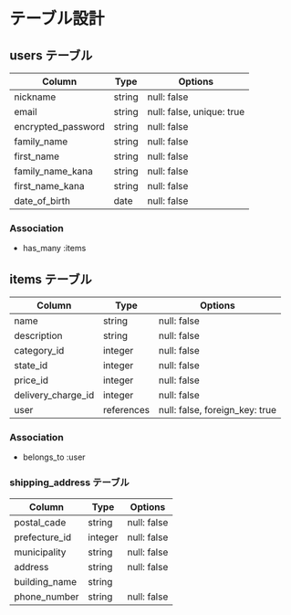 # テーブル設計

## users テーブル

| Column                | Type   | Options                   |
| --------------------- | ------ | --------------------------|
| nickname              | string | null: false               |
| email                 | string | null: false, unique: true |
| encrypted_password    | string | null: false               |
| family_name           | string | null: false               |
| first_name            | string | null: false               |
| family_name_kana      | string | null: false               |
| first_name_kana       | string | null: false               |
| date_of_birth　       | date   | null: false               |

### Association

- has_many :items

## items テーブル

| Column             | Type       | Options                        |
| ------------------ | ---------- | ------------------------------ |
| name               | string     | null: false                    |
| description        | string     | null: false                    |
| category_id        | integer    | null: false                    |
| state_id           | integer    | null: false                    |
| price_id           | integer    | null: false                    |
| delivery_charge_id | integer    | null: false                    |
| user               | references | null: false, foreign_key: true |
### Association

- belongs_to :user


### shipping_address テーブル

| Column         | Type      | Options        |
| ---------------|-----------| ---------------|
| postal_cade    | string    | null: false    |
| prefecture_id  | integer   | null: false    |
| municipality   | string    | null: false    |
| address        | string    | null: false    |
| building_name  | string    |                |
| phone_number   | string    | null: false    |

